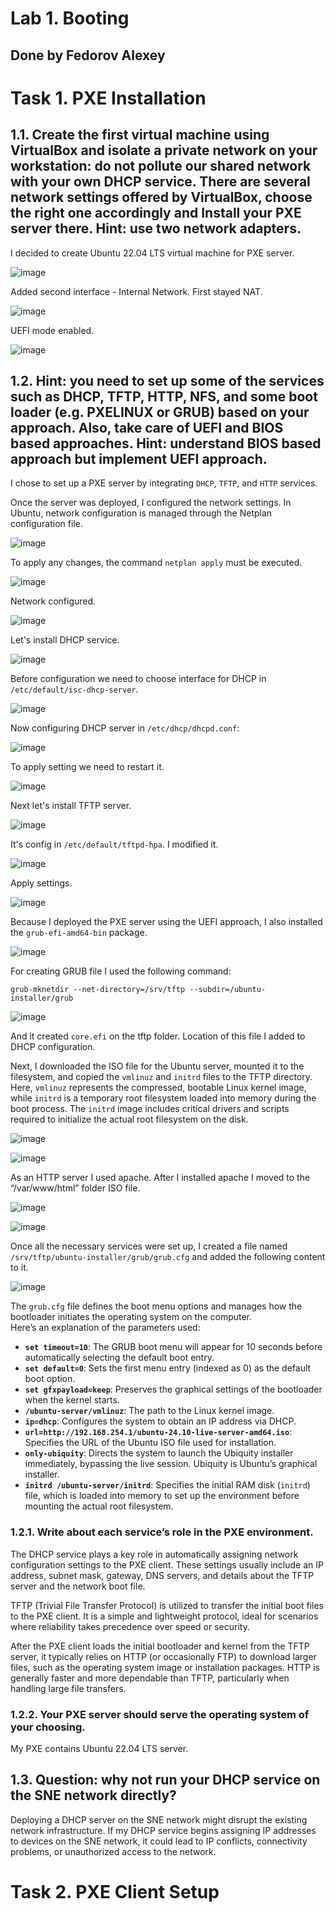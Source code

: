
# Lab 1. Booting

## Done by Fedorov Alexey

# Task 1. PXE Installation

## 1.1. Create the first virtual machine using VirtualBox and isolate a private network on your workstation: do not pollute our shared network with your own DHCP service. There are several network settings offered by VirtualBox, choose the right one accordingly and Install your PXE server there. Hint: use two network adapters.

I decided to create Ubuntu 22.04 LTS virtual machine for PXE server.

![image](https://github.com/user-attachments/assets/87fc6fe0-2f3f-484d-8f09-bfb78c6b71ec)

Added second interface - Internal Network. First stayed NAT.

![image](https://github.com/user-attachments/assets/b9c5e3a9-cf80-4bcd-9cfe-a2cd1d39cf6d)

UEFI mode enabled.

![image](https://github.com/user-attachments/assets/829a2275-c8fa-4968-ac8a-27ff9ef81e39)

## 1.2. Hint: you need to set up some of the services such as DHCP, TFTP, HTTP, NFS, and some boot loader (e.g. PXELINUX or GRUB) based on your approach. Also, take care of UEFI and BIOS based approaches. Hint: understand BIOS based approach but implement UEFI approach.

I chose to set up a PXE server by integrating `DHCP`, `TFTP`, and `HTTP` services.

Once the server was deployed, I configured the network settings. In Ubuntu, network configuration is managed through the Netplan configuration file.

![image](https://github.com/user-attachments/assets/f6532eb8-7117-4535-a2e5-e7f937b3d34a)

To apply any changes, the command `netplan apply` must be executed.

![image](https://github.com/user-attachments/assets/f998d65d-a2d9-4e44-be71-08f0c1479646)

Network configured.

![image](https://github.com/user-attachments/assets/97db09ab-f8ea-417c-8bdf-e871d319519f)

Let's install DHCP service.

![image](https://github.com/user-attachments/assets/c2164f47-9052-4a5d-ab36-daed9815c3ae)

Before configuration we need to choose interface for DHCP in `/etc/default/isc-dhcp-server`.

![image](https://github.com/user-attachments/assets/3cc6d6c0-0250-4304-a24d-067db1f1bb53)

Now configuring DHCP server in `/etc/dhcp/dhcpd.conf`:

![image](https://github.com/user-attachments/assets/7c6ecadc-591e-49ae-b7de-07e58138ff58)

To apply setting we need to restart it.

![image](https://github.com/user-attachments/assets/90f1dfa6-259c-4614-9cd9-44f9442b7349)

Next let's install TFTP server.

![image](https://github.com/user-attachments/assets/554ffb3d-9482-49ed-8851-306091bfbb4a)

It's config in `/etc/default/tftpd-hpa`. I modified it.

![image](https://github.com/user-attachments/assets/0568d642-0701-4c66-a97e-f326eeb80be9)

Apply settings.

![image](https://github.com/user-attachments/assets/50abc26c-835c-4620-b9be-372de5930088)

Because I deployed the PXE server using the UEFI approach, I also installed the `grub-efi-amd64-bin` package.

![image](https://github.com/user-attachments/assets/eadb1c17-30c8-41c6-b672-b24f918e6248)

For creating GRUB file I used the following command:

`grub-mknetdir --net-directory=/srv/tftp --subdir=/ubuntu-installer/grub`

![image](https://github.com/user-attachments/assets/120c6657-eae8-4e00-95fe-f16be97324dd)

And it created `core.efi` on the tftp folder. Location of this file I added to DHCP configuration.

Next, I downloaded the ISO file for the Ubuntu server, mounted it to the filesystem, and copied the `vmlinuz` and `initrd` files to the TFTP directory. Here, `vmlinuz` represents the compressed, bootable Linux kernel image, while `initrd` is a temporary root filesystem loaded into memory during the boot process. The `initrd` image includes critical drivers and scripts required to initialize the actual root filesystem on the disk.

![image](https://github.com/user-attachments/assets/e0761a84-12f7-4696-8070-ccac816decf8)

![image](https://github.com/user-attachments/assets/9a7b412a-909b-4b0b-8d67-59a784e55710)

As an HTTP server I used apache. After I installed apache I moved to the “/var/www/html” folder ISO file.

![image](https://github.com/user-attachments/assets/a78ca0bc-a032-48fd-8eee-01dc3acf2d6d)

![image](https://github.com/user-attachments/assets/88d4adc4-1c41-4006-a9c4-bd868f0fdd73)

Once all the necessary services were set up, I created a file named `/srv/tftp/ubuntu-installer/grub/grub.cfg` and added the following content to it.

![image](https://github.com/user-attachments/assets/93ec0690-f48c-4a7a-a197-96a1ec4d229b)

The `grub.cfg` file defines the boot menu options and manages how the bootloader initiates the operating system on the computer.  
Here’s an explanation of the parameters used:  
- **`set timeout=10`**: The GRUB boot menu will appear for 10 seconds before automatically selecting the default boot entry.  
- **`set default=0`**: Sets the first menu entry (indexed as 0) as the default boot option.  
- **`set gfxpayload=keep`**: Preserves the graphical settings of the bootloader when the kernel starts.  
- **`/ubuntu-server/vmlinuz`**: The path to the Linux kernel image.  
- **`ip=dhcp`**: Configures the system to obtain an IP address via DHCP.  
- **`url=http://192.168.254.1/ubuntu-24.10-live-server-amd64.iso`**: Specifies the URL of the Ubuntu ISO file used for installation.  
- **`only-ubiquity`**: Directs the system to launch the Ubiquity installer immediately, bypassing the live session. Ubiquity is Ubuntu’s graphical installer.  
- **`initrd /ubuntu-server/initrd`**: Specifies the initial RAM disk (`initrd`) file, which is loaded into memory to set up the environment before mounting the actual root filesystem.

### 1.2.1. Write about each service’s role in the PXE environment.

The DHCP service plays a key role in automatically assigning network configuration settings to the PXE client. These settings usually include an IP address, subnet mask, gateway, DNS servers, and details about the TFTP server and the network boot file.  

TFTP (Trivial File Transfer Protocol) is utilized to transfer the initial boot files to the PXE client. It is a simple and lightweight protocol, ideal for scenarios where reliability takes precedence over speed or security.  

After the PXE client loads the initial bootloader and kernel from the TFTP server, it typically relies on HTTP (or occasionally FTP) to download larger files, such as the operating system image or installation packages. HTTP is generally faster and more dependable than TFTP, particularly when handling large file transfers.

### 1.2.2. Your PXE server should serve the operating system of your choosing.

My PXE contains Ubuntu 22.04 LTS server.

## 1.3. Question: why not run your DHCP service on the SNE network directly? 

Deploying a DHCP server on the SNE network might disrupt the existing network infrastructure. If my DHCP service begins assigning IP addresses to devices on the SNE network, it could lead to IP conflicts, connectivity problems, or unauthorized access to the network.

# Task 2. PXE Client Setup


